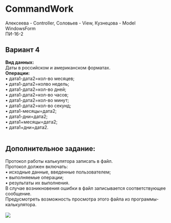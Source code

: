 # CommandWork
Алексеева - Controller, Соловьев - View, Кузнецова - Model<br>
WindowsForm<br>
ПИ-16-2<br>

<h2>Вариант 4</h2>
<b>Вид данных: </b><br>
Даты в российском  и американском форматах.<br>
<b>Операции:</b><br>
•	дата1-дата2=кол-во месяцев;<br>
•	дата1-дата2=колво недель;<br>
•	дата1-дата2=кол-во дней;<br>
•	дата1-дата2=кол-во часов;<br>
•	дата1-дата2=кол-во минут;<br>
•	дата1-дата2=кол-во секунд;<br>
•	дата1-месяцы=дата2;<br>
•	дата1-дни=дата2;<br>
•	дата1+месяцы=дата2;<br>
•	дата1+дни=дата2.<br><br>

<h2>Дополнительное задание: </h2>
Протокол работы калькулятора записать в файл. <br>
Протокол должен включать:<br>
•	исходные данные, введенные пользователем;<br>
•	выполняемые операции;<br>
•	результаты их выполнения. <br>
В случае возникновения ошибки в файл записывается соответствующее сообщение. <br>
Предусмотреть возможность просмотра этого файла из программы-калькулятора.<br><br>

<img src='https://s.tcdn.co/2e2/4ca/2e24caad-80c3-3806-bdb6-04c1f296729e/3.png'>
